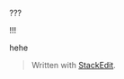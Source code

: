 ???

!!!

hehe

> Written with [StackEdit](https://stackedit.io/).
<!--stackedit_data:
eyJkaXNjdXNzaW9ucyI6eyJWU2Z4Q0pqUmNBQk1aOUV2Ijp7In
N0YXJ0IjoxOCwiZW5kIjoyNSwidGV4dCI6IldyaXR0ZW4ifX0s
ImNvbW1lbnRzIjp7IlJOSUhoTzBOU1FHbUVXM1giOnsiZGlzY3
Vzc2lvbklkIjoiVlNmeENKalJjQUJNWjlFdiIsInN1YiI6Imdo
OjEzMzY1MjI2MyIsInRleHQiOiJkZWxldCIsImNyZWF0ZWQiOj
E3MTc2NTUyNDI5MzJ9fSwiaGlzdG9yeSI6Wy00ODQ4NjYwNjAs
NDIwMzQ1Nzg2XX0=
-->